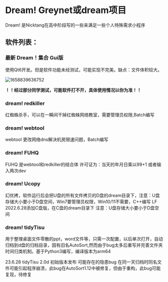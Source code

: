 # Dream! Greynet或dream项目
Dream! 是Nicktang在高中阶段写的一些来满足一些个人特殊需求小程序
## 软件列表：

### 最新 Dream！集合 Gui版
使用Qt6开发。但是软件功能未经测试，可能实现不完美。缺点：文件体积较大。

![1658839636752](C:\Users\32068\AppData\Roaming\Typora\typora-user-images\1658839636752.png)

**！！经过部分同学测试，可能软件打不开，具体使用情况以你为准！！**

### dream! redkiller
红蜘蛛杀手，可以在一瞬间干掉红蜘蛛网络教室，需要管理员权限,Batch编写
### dream! webtool
webtool 更改网络dns解决机房限速问题，Batch编写
### dream! FUHQ
FUHQ 是webtool和redkiller的结合体 许可证为：当天的年月日乘以99+1 或者输入两次dev

### dream! Ucopy
幻优拷，软件运行后会把U盘的所有文件拷贝的D盘的dream目录下，注意：U盘存储大小要小于D盘空间，Win7要管理员权限，Win10/11不需要，C++编写
LF 2022.6.28添加C盘版，在C盘的dream目录下 注意：U盘存储大小要小于D盘空间

### dream! tidyTisu
用于整理桌面文件零散的ppt，word文件等，只需一次配置，以后单次打开，自动归档到d盘的归档目录，固有旧名AutoSort,然而由于bug太多后重写并完善文件夹时间归类机制。基于Python3编写，编译版本为arm64

23.6.28 tidyTisu 2.0d 初始版本发布
可能存在的隐患bug 在同一天归档时同名文件可能引起程序崩溃，此bug在AutoSort1.12中被修复，但由于重构，此bug可能复现，待修复
